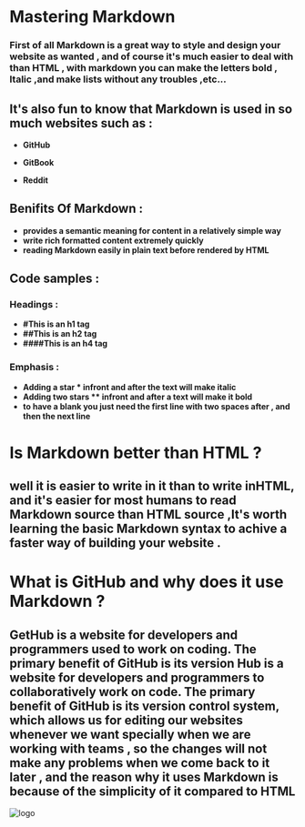 # Mastering Markdown
### First of all Markdown is a great way to style and design your website as wanted , and of course it's much easier to deal with than HTML , with markdown you can make the letters bold , Italic ,and make lists without any troubles ,etc...

## It's also fun to know that Markdown is used in so much websites such as : 

+ **GitHub**

+ **GitBook**

+ **Reddit**

## Benifits Of Markdown :

+ **provides a semantic meaning for content in a relatively simple way**
+ **write rich formatted content extremely quickly**
+ **reading Markdown easily in plain text before rendered by HTML**

## Code samples :

### Headings :

+ **#This is an h1 tag**
+ **##This is an h2 tag**
+ **####This is an h4 tag**


###  Emphasis :

+ **Adding a star * infront and after the text will make italic** 
+ **Adding two stars ** infront and after a text will make it bold** 
+ **to have a blank you just need the first line with two spaces after , and then the next line** 

# Is Markdown better than HTML ? 

## well it is easier to write in it than to write inHTML, and it's easier for most humans to read Markdown source than HTML source ,It's worth learning the basic Markdown syntax to achive a faster way of building your website .

# What is GitHub and why does it use Markdown ?

## GetHub is a website for developers and programmers used to work on coding. The primary benefit of GitHub is its version Hub is a website for developers and programmers to collaboratively work on code. The primary benefit of GitHub is its version control system, which allows us for editing our websites whenever we want specially when we are working with teams , so the changes will not make any problems when we come back to it later , and the reason why it uses Markdown is because of the simplicity of it compared to HTML
![logo](https://logos-world.net/wp-content/uploads/2020/11/GitHub-Logo.png)
